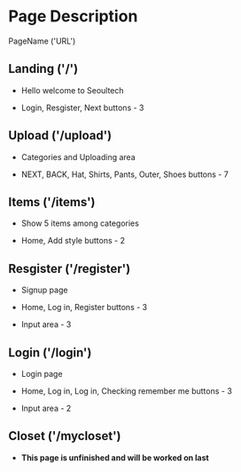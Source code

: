 # Page Description

PageName ('URL')

## Landing ('/')

+ Hello welcome to Seoultech

+ Login, Resgister, Next buttons - 3

## Upload ('/upload')

+ Categories and Uploading area 

+ NEXT, BACK, Hat, Shirts, Pants, Outer, Shoes buttons - 7

## Items ('/items')

+ Show 5 items among categories

+ Home, Add style buttons - 2

## Resgister ('/register')

+ Signup page

+ Home, Log in, Register buttons - 3

+ Input area - 3

## Login ('/login')

+ Login page

+ Home, Log in, Log in, Checking remember me buttons - 3

+ Input area - 2

## Closet ('/mycloset')

+ __This page is unfinished and will be worked on last__ 

